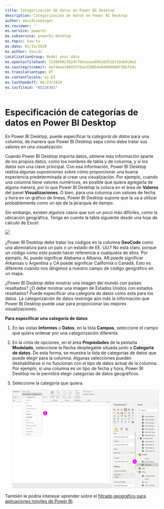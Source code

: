 ```yaml
---
title: Categorización de datos en Power BI Desktop
description: Categorización de datos en Power BI Desktop
author: davidiseminger
ms.reviewer: ''
ms.service: powerbi
ms.subservice: powerbi-desktop
ms.topic: how-to
ms.date: 01/15/2020
ms.author: davidi
LocalizationGroup: Model your data
ms.openlocfilehash: 723869023824f7841eaaa895ab551b719a69c0e2
ms.sourcegitcommit: eef4eee24695570ae3186b4d8d99660df16bf54c
ms.translationtype: HT
ms.contentlocale: es-ES
ms.lasthandoff: 06/23/2020
ms.locfileid: "85236301"
---
```

# <a name="specify-data-categories-in-power-bi-desktop"></a>Especificación de categorías de datos en Power BI Desktop
En Power BI Desktop, puede especificar la *categoría de datos* para una columna, de manera que Power BI Desktop sepa cómo debe tratar sus valores en una visualización.

Cuando Power BI Desktop importa datos, obtiene más información aparte de los propios datos, como los nombres de tabla y de columna, y si los datos son una clave principal. Con esa información, Power BI Desktop realiza algunas suposiciones sobre cómo proporcionar una buena experiencia predeterminada al crear una visualización.
Por ejemplo, cuando una columna tiene valores numéricos, es posible que quiera agregarla de alguna manera, por lo que Power BI Desktop la coloca en el área de **Valores** del panel **Visualizaciones**. O bien, para una columna con valores de fecha y hora en un gráfico de líneas, Power BI Desktop supone que la va a utilizar probablemente como un eje de la jerarquía de tiempo.

Sin embargo, existen algunos casos que son un poco más difíciles, como la ubicación geográfica. Tenga en cuenta la tabla siguiente desde una hoja de cálculo de Excel:

![](media/desktop-data-categorization/datacategorizationtable.png)

¿Power BI Desktop debe tratar los códigos en la columna **GeoCode** como una abreviatura para un país o un estado de EE. UU.?  No está claro, porque un código como este puede hacer referencia a cualquiera de ellos. Por ejemplo, AL puede significar Alabama o Albania, AR puede significar Arkansas o Argentina y CA puede significar California o Canadá. Esto es diferente cuando nos dirigimos a nuestro campo de código geográfico en un mapa. 

¿Power BI Desktop debe mostrar una imagen del mundo con países resaltados? ¿O debe mostrar una imagen de Estados Unidos con estados resaltados?  Puede especificar una categoría de datos como esta para los datos. La categorización de datos restringe aún más la información que Power BI Desktop puede usar para proporcionar las mejores visualizaciones.  

**Para especificar una categoría de datos**

1. En las vistas **Informes** o **Datos**, en la lista **Campos**, seleccione el campo que quiera ordenar por una categorización diferente.
2. En la cinta de opciones, en el área **Propiedades** de la pestaña **Modelado**, seleccione la flecha desplegable situada junto a **Categoría de datos**.  De esta forma, se muestra la lista de categorías de datos que puede elegir para la columna. Algunas selecciones pueden deshabilitarse si no funcionan con el tipo de datos actual de la columna.  Por ejemplo, si una columna es un tipo de fecha y hora, Power BI Desktop no le permitirá elegir categorías de datos geográficos. 
3. Seleccione la categoría que quiera.

   ![](media/desktop-data-categorization/desktop-data-categorization.png)

También le podría interesar aprender sobre el [filtrado geográfico para aplicaciones móviles de Power BI](desktop-mobile-geofiltering.md).


